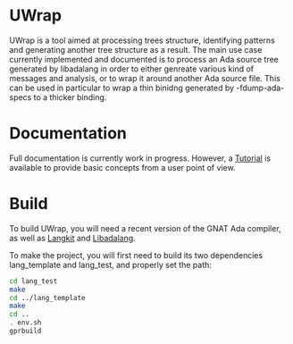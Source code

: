 UWrap
=====

UWrap is a tool aimed at processing trees structure, identifying patterns and
generating another tree structure as a result. The main use case currently
implemented and documented is to process an Ada source tree generated by
libadalang in order to either genreate various kind of messages and analysis,
or to wrap it around another Ada source file. This can be used in particular
to wrap a thin binidng generated by -fdump-ada-specs to a thicker binding.

Documentation
=============

Full documentation is currently work in progress. However, a 
[Tutorial](https://github.com/AdaCore/uwrap/tree/master/documentation/tutorial) is 
available to provide basic concepts from a user point of view.

Build
=====

To build UWrap, you will need a recent version of the GNAT Ada compiler, as
well as [Langkit](https://github.com/AdaCore/langkit) and [Libadalang](https://github.com/AdaCore/libadalang).

To make the project, you will first need to build its two dependencies 
lang_template and lang_test, and properly set the path:

~~~sh
cd lang_test
make
cd ../lang_template
make
cd ..
. env.sh
gprbuild
~~~
